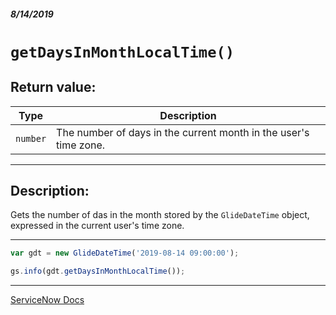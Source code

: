 ##### 8/14/2019
# `getDaysInMonthLocalTime()`

## Return value:
| Type | Description |
|---|---|
| `number` | The number of days in the current month in the user's time zone. |

---

## Description:
Gets the number of das in the month stored by the `GlideDateTime` object, expressed in the current user's time zone.

---

```js
var gdt = new GlideDateTime('2019-08-14 09:00:00');

gs.info(gdt.getDaysInMonthLocalTime()); 
```

---

[ServiceNow Docs](https://developer.servicenow.com/app.do#!/api_doc?v=madrid&id=r_ScopedGlideDateTimeGetDaysInMonthLocalTime)